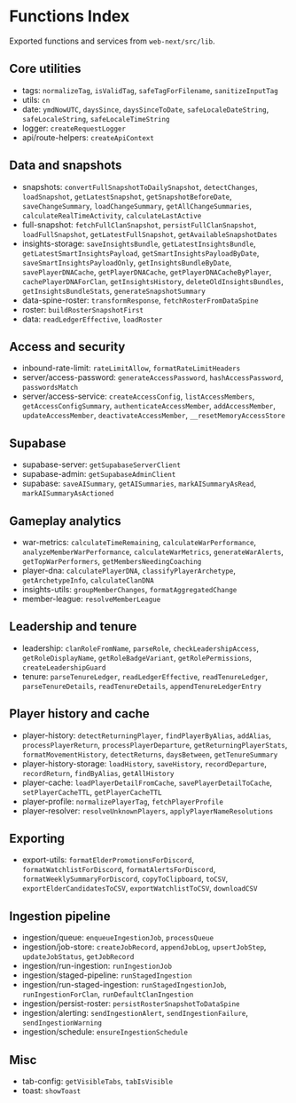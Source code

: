 # Functions Index

Exported functions and services from `web-next/src/lib`.

## Core utilities
- tags: `normalizeTag`, `isValidTag`, `safeTagForFilename`, `sanitizeInputTag`
- utils: `cn`
- date: `ymdNowUTC`, `daysSince`, `daysSinceToDate`, `safeLocaleDateString`, `safeLocaleString`, `safeLocaleTimeString`
- logger: `createRequestLogger`
- api/route-helpers: `createApiContext`

## Data and snapshots
- snapshots: `convertFullSnapshotToDailySnapshot`, `detectChanges`, `loadSnapshot`, `getLatestSnapshot`, `getSnapshotBeforeDate`, `saveChangeSummary`, `loadChangeSummary`, `getAllChangeSummaries`, `calculateRealTimeActivity`, `calculateLastActive`
- full-snapshot: `fetchFullClanSnapshot`, `persistFullClanSnapshot`, `loadFullSnapshot`, `getLatestFullSnapshot`, `getAvailableSnapshotDates`
- insights-storage: `saveInsightsBundle`, `getLatestInsightsBundle`, `getLatestSmartInsightsPayload`, `getSmartInsightsPayloadByDate`, `saveSmartInsightsPayloadOnly`, `getInsightsBundleByDate`, `savePlayerDNACache`, `getPlayerDNACache`, `getPlayerDNACacheByPlayer`, `cachePlayerDNAForClan`, `getInsightsHistory`, `deleteOldInsightsBundles`, `getInsightsBundleStats`, `generateSnapshotSummary`
- data-spine-roster: `transformResponse`, `fetchRosterFromDataSpine`
- roster: `buildRosterSnapshotFirst`
- data: `readLedgerEffective`, `loadRoster`

## Access and security
- inbound-rate-limit: `rateLimitAllow`, `formatRateLimitHeaders`
- server/access-password: `generateAccessPassword`, `hashAccessPassword`, `passwordsMatch`
- server/access-service: `createAccessConfig`, `listAccessMembers`, `getAccessConfigSummary`, `authenticateAccessMember`, `addAccessMember`, `updateAccessMember`, `deactivateAccessMember`, `__resetMemoryAccessStore`

## Supabase
- supabase-server: `getSupabaseServerClient`
- supabase-admin: `getSupabaseAdminClient`
- supabase: `saveAISummary`, `getAISummaries`, `markAISummaryAsRead`, `markAISummaryAsActioned`

## Gameplay analytics
- war-metrics: `calculateTimeRemaining`, `calculateWarPerformance`, `analyzeMemberWarPerformance`, `calculateWarMetrics`, `generateWarAlerts`, `getTopWarPerformers`, `getMembersNeedingCoaching`
- player-dna: `calculatePlayerDNA`, `classifyPlayerArchetype`, `getArchetypeInfo`, `calculateClanDNA`
- insights-utils: `groupMemberChanges`, `formatAggregatedChange`
- member-league: `resolveMemberLeague`

## Leadership and tenure
- leadership: `clanRoleFromName`, `parseRole`, `checkLeadershipAccess`, `getRoleDisplayName`, `getRoleBadgeVariant`, `getRolePermissions`, `createLeadershipGuard`
- tenure: `parseTenureLedger`, `readLedgerEffective`, `readTenureLedger`, `parseTenureDetails`, `readTenureDetails`, `appendTenureLedgerEntry`

## Player history and cache
- player-history: `detectReturningPlayer`, `findPlayerByAlias`, `addAlias`, `processPlayerReturn`, `processPlayerDeparture`, `getReturningPlayerStats`, `formatMovementHistory`, `detectReturns`, `daysBetween`, `getTenureSummary`
- player-history-storage: `loadHistory`, `saveHistory`, `recordDeparture`, `recordReturn`, `findByAlias`, `getAllHistory`
- player-cache: `loadPlayerDetailFromCache`, `savePlayerDetailToCache`, `setPlayerCacheTTL`, `getPlayerCacheTTL`
- player-profile: `normalizePlayerTag`, `fetchPlayerProfile`
- player-resolver: `resolveUnknownPlayers`, `applyPlayerNameResolutions`

## Exporting
- export-utils: `formatElderPromotionsForDiscord`, `formatWatchlistForDiscord`, `formatAlertsForDiscord`, `formatWeeklySummaryForDiscord`, `copyToClipboard`, `toCSV`, `exportElderCandidatesToCSV`, `exportWatchlistToCSV`, `downloadCSV`

## Ingestion pipeline
- ingestion/queue: `enqueueIngestionJob`, `processQueue`
- ingestion/job-store: `createJobRecord`, `appendJobLog`, `upsertJobStep`, `updateJobStatus`, `getJobRecord`
- ingestion/run-ingestion: `runIngestionJob`
- ingestion/staged-pipeline: `runStagedIngestion`
- ingestion/run-staged-ingestion: `runStagedIngestionJob`, `runIngestionForClan`, `runDefaultClanIngestion`
- ingestion/persist-roster: `persistRosterSnapshotToDataSpine`
- ingestion/alerting: `sendIngestionAlert`, `sendIngestionFailure`, `sendIngestionWarning`
- ingestion/schedule: `ensureIngestionSchedule`

## Misc
- tab-config: `getVisibleTabs`, `tabIsVisible`
- toast: `showToast`
